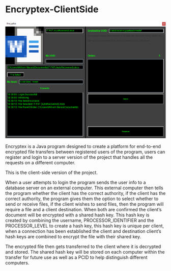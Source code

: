 # Encryptex-ClientSide

<p align="center">
  <img src="https://github.com/SAED2906/Encryptex-ClientSide/blob/main/GUIDemo.png" width="750" alt="accessibility text">
</p>

Encryptex is a Java program designed to create a platform for end-to-end encrypted file transfers between registered users of the program, users can register and login to a server version of the project that handles all the requests on a different computer.

This is the client-side version of the project.

When a user attempts to login the program sends the user info to a database server on an external computer. This external computer then tells the program whether the client has the correct authority, if the client has the correct authority, the program gives them the option to select whether to send or receive files, if the client wishes to send files, then the program will require a file and a client destination. When both are confirmed the client’s document will be encrypted with a shared hash key. This hash key is created by combining the username, PROCESSOR_IDENTIFIER and the PROCESSOR_LEVEL to create a hash key, this hash key is unique per client, when a connection has been established the client and destination client’s hash keys are combined to encrypt the file with their shared key.

The encrypted file then gets transferred to the client where it is decrypted and stored.
The shared hash key will be stored on each computer within the transfer for future use as well as a PCID to help distinguish different computers.

